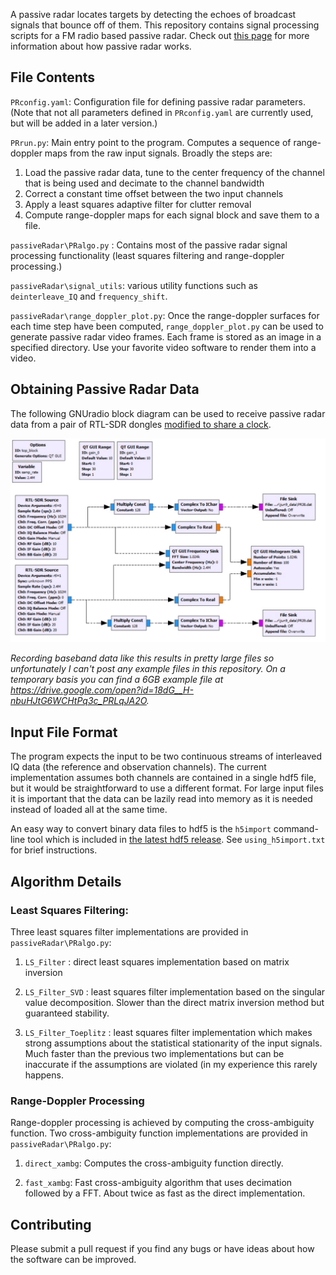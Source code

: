A passive radar locates targets by detecting the echoes of broadcast signals that bounce off of them. This repository contains signal processing scripts for a FM radio based passive radar. Check out [this page](https://dopplerfish.com/passive-radar/) for more information about how passive radar works.

## File Contents

`PRconfig.yaml`: Configuration file for defining passive radar parameters. (Note that not all parameters defined in `PRconfig.yaml` are currently used, but will be added in a later version.)

`PRrun.py`: Main entry point to the program. Computes a sequence of range-doppler maps from the raw input signals. Broadly the steps are:

1. Load the passive radar data, tune to the center frequency of the channel that is being used and decimate to the channel bandwidth
2. Correct a constant time offset between the two input channels
3. Apply a least squares adaptive filter for clutter removal
4. Compute range-doppler maps for each signal block and save them to a file. 

`passiveRadar\PRalgo.py` : Contains most of the passive radar signal processing functionality (least squares filtering and range-doppler processing.)

`passiveRadar\signal_utils`: various utility functions such as `deinterleave_IQ` and `frequency_shift`.

`passiveRadar\range_doppler_plot.py`: Once the range-doppler surfaces for each time step have been computed, `range_doppler_plot.py` can be used to generate passive radar video frames. Each frame is stored as an image in a specified directory. Use your favorite video software to render them into a video. 

## Obtaining Passive Radar Data

The following GNUradio block diagram can be used to receive passive radar data from a pair of RTL-SDR dongles [modified to share a clock](http://kaira.sgo.fi/2013/09/16-dual-channel-coherent-digital.html).

![](./GNUradio_blockDiagram.jpg)

*Recording baseband data like this results in pretty large files so unfortunately I can't post any example files in this repository. On a temporary basis you can find a 6GB example file at https://drive.google.com/open?id=18dG__H-nbuHJtG6WCHtPq3c_PRLqJA2O.*

## Input File Format

The program expects the input to be two continuous streams of interleaved IQ data (the reference and observation channels). The current implementation assumes both channels are contained in a single hdf5 file, but it would be straightforward to use a different format. For large input files it is important that the data can be lazily read into memory as it is needed instead of loaded all at the same time.

An easy way to convert binary data files to hdf5 is the `h5import` command-line tool which is included in [the latest hdf5 release](https://www.hdfgroup.org/downloads/hdf5/). See `using_h5import.txt` for brief instructions.

## Algorithm Details

### Least Squares Filtering:

Three least squares filter implementations are provided in `passiveRadar\PRalgo.py`:

1. `LS_Filter` : direct least squares implementation based on matrix inversion

2. `LS_Filter_SVD` : least squares filter implementation based on the singular value decomposition. Slower than the direct matrix inversion method but guaranteed stability.

3. `LS_Filter_Toeplitz` : least squares filter implementation which makes strong assumptions about the statistical stationarity of the input signals.  Much faster than the previous two implementations but can be inaccurate if the assumptions are violated (in my experience this rarely happens.  

### Range-Doppler Processing

Range-doppler processing is achieved by computing the cross-ambiguity function. Two cross-ambiguity function  implementations are provided in `passiveRadar\PRalgo.py`:

1. `direct_xambg`: Computes the cross-ambiguity function directly.

2. `fast_xambg`: Fast cross-ambiguity algorithm that uses decimation followed by a FFT. About twice as fast as the direct implementation. 

## Contributing

Please submit a pull request if you find any bugs or have ideas about how the software can be improved.

   

   

